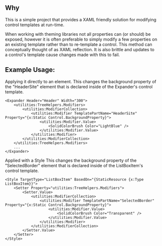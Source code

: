 ## Why

This is a simple project that provides a XAML friendly solution for modifying control templates at run-time.

When working with theming libraries not all properties can (or should) be exposed, however it is often preferable to simply modify a few properties on an existing template rather than to re-template a control.
This method can conceptually thought of as XAML reflection. It is also brittle and updates to a control's template cause changes made with this to fail.


## Example Usage:
Applying it directly to an element. This changes the background property of the "HeaderSite" element that is declared inside of the Expander's control template.

```XAML
<Expander Header="Header" Width="300">
    <utilities:TreeHelpers.Modifiers>
        <utilities:ModifierCollection>
            <utilities:Modifier TemplatePartName="HeaderSite" Property="{x:Static Control.BackgroundProperty}">
                <utilities:Modifier.Value>
                    <SolidColorBrush Color="LightBlue" />
                </utilities:Modifier.Value>
            </utilities:Modifier>
        </utilities:ModifierCollection>
    </utilities:TreeHelpers.Modifiers>
    ...
</Expander>
```

Applied with a Style
This changes the background property of the "SelectedBorder" element that is declared inside of the ListBoxItem's control template.
```XAML
<Style TargetType="ListBoxItem" BasedOn="{StaticResource {x:Type ListBoxItem}}">
    <Setter Property="utilities:TreeHelpers.Modifiers">
        <Setter.Value>
            <utilities:ModifierCollection>
                <utilities:Modifier TemplatePartName="SelectedBorder" Property="{x:Static Control.BackgroundProperty}">
                    <utilities:Modifier.Value>
                        <SolidColorBrush Color="Transparent" />
                    </utilities:Modifier.Value>
                </utilities:Modifier>
            </utilities:ModifierCollection>
        </Setter.Value>
    </Setter>
</Style>
```
